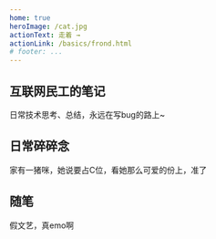 ```yaml
---
home: true
heroImage: /cat.jpg
actionText: 走着 →
actionLink: /basics/frond.html
# footer: ...
---
```


<div class="features">
  <div class="feature">
    <h2>互联网民工的笔记</h2>
    <p>日常技术思考、总结，永远在写bug的路上~</p>
  </div>
  <div class="feature">
    <h2>日常碎碎念</h2>
    <p>家有一猪咪，她说要占C位，看她那么可爱的份上，准了</p>
  </div>
  <div class="feature">
    <h2>随笔</h2>
    <p>假文艺，真emo啊</p>
  </div>
</div>
